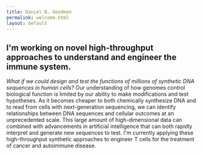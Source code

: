 ```yaml
---
title: Daniel B. Goodman
permalink: welcome.html
layout: default
---
```


## I'm working on novel high-throughput approaches to understand and engineer the immune system.

*What if we could design and test the functions of millions of synthetic DNA sequences in human cells?* Our understanding of how genomes control biological function is limited by our ability to make modifications and test hypotheses. As it becomes cheaper to both chemically synthesize DNA and to read from cells with next-generation sequencing, we can identify relationships between DNA sequences and cellular outcomes at an unprecedented scale. This large amount of high-dimensional data can combined with advancements in artificial intelligence that can both rapidly interpret and generate new sequences to test. I'm currently applying these high-throughput synthetic approaches to engineer T cells for the treatment of cancer and autoimmune disease.

